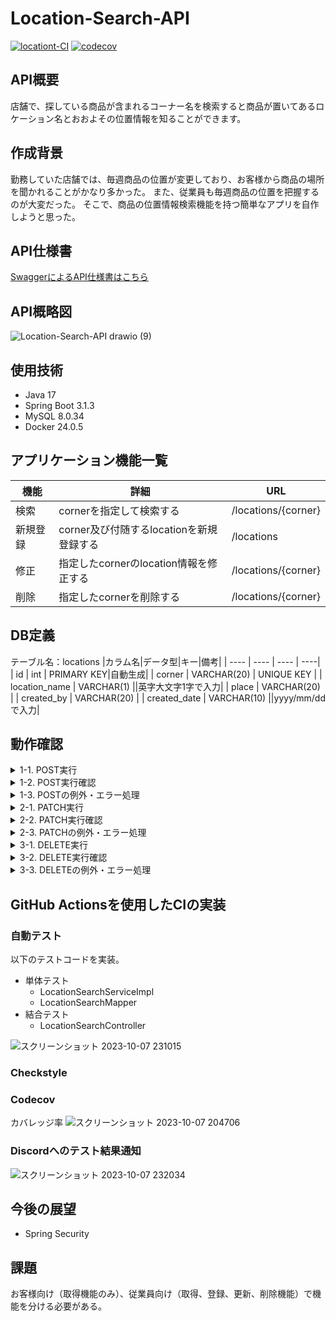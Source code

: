 # Location-Search-API

[![locationt-CI](https://github.com/Haruka2306/Location-Search-API/actions/workflows/ci.yml/badge.svg)](https://github.com/Haruka2306/Location-Search-API/actions/workflows/ci.yml)
[![codecov](https://codecov.io/gh/Haruka2306/Location-Search-API/graph/badge.svg?token=YMP3W386RF)](https://codecov.io/gh/Haruka2306/Location-Search-API)

## API概要
店舗で、探している商品が含まれるコーナー名を検索すると商品が置いてあるロケーション名とおおよその位置情報を知ることができます。

## 作成背景
勤務していた店舗では、毎週商品の位置が変更しており、お客様から商品の場所を聞かれることがかなり多かった。
また、従業員も毎週商品の位置を把握するのが大変だった。
そこで、商品の位置情報検索機能を持つ簡単なアプリを自作しようと思った。

## API仕様書
[SwaggerによるAPI仕様書はこちら](https://Haruka2306.github.io/Location-Search-API/)

## API概略図
![Location-Search-API drawio (9)](https://github.com/Haruka2306/Location-Search-API/assets/137120436/367bfeda-ace4-4fc3-a19b-244a44da43a3)

## 使用技術
* Java 17
* Spring Boot 3.1.3
* MySQL 8.0.34
* Docker 24.0.5

## アプリケーション機能一覧
| 機能 | 詳細 | URL |
| ---- | ---- |----|
| 検索 | cornerを指定して検索する |/locations/{corner}
| 新規登録 | corner及び付随するlocationを新規登録する|/locations|
| 修正 | 指定したcornerのlocation情報を修正する |/locations/{corner}
| 削除 | 指定したcornerを削除する|/locations/{corner}
 
## DB定義
テーブル名：locations
|カラム名|データ型|キー|備考|
| ---- | ---- | ---- | ----|
| id | int | PRIMARY KEY|自動生成|
| corner | VARCHAR(20) | UNIQUE KEY |
| location_name | VARCHAR(1) ||英字大文字1字で入力|
| place | VARCHAR(20) |
| created_by | VARCHAR(20) |
| created_date | VARCHAR(10) ||yyyy/mm/ddで入力|

## 動作確認
<details>
<summary>1-1. POST実行</summary>
<div>
  
 ####
     curl --location 'http://localhost:8080/locations'

![location_post](https://github.com/Haruka2306/Location-Search-API/assets/137120436/5b57c8d1-b8c8-45f7-b2b3-db9dcf2c2fdb)

 
</div>
</details>

<details>
<summary>1-2. POST実行確認</summary>
<div>
  
 ####
     curl --location 'http://localhost:8080/locations/game'

![location_post-check](https://github.com/Haruka2306/Location-Search-API/assets/137120436/df86df2c-b519-4a1b-8971-03e3687128fa)

</div>
</details>

<details>
<summary>1-3. POSTの例外・エラー処理</summary>
<div>
1. 入力項目が空文字の時
  
 ####
     curl --location 'http://localhost:8080/locations'

![location-post-null400](https://github.com/Haruka2306/Location-Search-API/assets/137120436/ac866a00-8ec5-4091-afca-f48cceb3364e)
 
</div>

<div>
2. 入力項目が20文字以上の時
  
 ####
     curl --location 'http://localhost:8080/locations'

![location-post-20 charcters over 400](https://github.com/Haruka2306/Location-Search-API/assets/137120436/a4e5004f-d7fa-4851-baa8-b4072f58e158)

</div>

<div>
3. location_nameが英字大文字一字で入力されていない場合
  
 ####
     curl --location 'http://localhost:8080/locations'

![location_post-location_name400](https://github.com/Haruka2306/Location-Search-API/assets/137120436/ece80e9f-111a-489c-9a91-b6aee1fcaede)

</div>

<div>
4. created_dateが適切な形式で入力されていない場合
  
 ####
     curl --location 'http://localhost:8080/locations'

![location_post-created_date400](https://github.com/Haruka2306/Location-Search-API/assets/137120436/6c375e9d-a2fa-44aa-9fd7-ca765fb691dd)

</div>

<div>
5. 既に登録済みのcorner名が入力された場合
  
 ####
     curl --location 'http://localhost:8080/locations'

![location_post409](https://github.com/Haruka2306/Location-Search-API/assets/137120436/b0f42f69-9c19-4398-b75d-b1235678c06b)

</div>
</details>

<details>
<summary>2-1. PATCH実行</summary>
<div>
  
 ####
     curl --location --request PATCH 'http://localhost:8080/locations/toy'

![location_patch](https://github.com/Haruka2306/Location-Search-API/assets/137120436/1fd0ae5f-e9b1-4c3c-ba18-295d68e409a2)

</div>
</details>

<details>
<summary>2-2. PATCH実行確認</summary>
<div>
  
 ####
     curl --location 'http://localhost:8080/locations/toy'

![location_patch-check](https://github.com/Haruka2306/Location-Search-API/assets/137120436/b4172b62-f0a1-46a5-b7ec-5974e73f3fb7)

</div>
</details>

<details>
<summary>2-3. PATCHの例外・エラー処理</summary>
<div>
1. 入力項目が空文字の時
  
 ####
     curl --location 'http://localhost:8080/locations/toy'

![patch-null400](https://github.com/Haruka2306/Location-Search-API/assets/137120436/d13a0676-2520-4ae5-ad25-52bc69caa00b)

 
</div>

<div>
2. 入力項目が20文字以上の時
  
 ####
     curl --location 'http://localhost:8080/locations/toy'

![patch-20 characters over 400](https://github.com/Haruka2306/Location-Search-API/assets/137120436/3d5b0240-3c65-4197-88db-4cb4ca6ff443)


</div>

<div>
3. location_nameが英字大文字一字で入力されていない場合
  
 ####
     curl --location 'http://localhost:8080/locations/toy'

![patch-location_name400](https://github.com/Haruka2306/Location-Search-API/assets/137120436/c4a3cd04-0b7f-4a47-af5c-dbf07f03651b)

</div>

<div>
4. created_dateが適切な形式で入力されていない場合
  
 ####
     curl --location 'http://localhost:8080/locations/toy'

![patch-created_date400](https://github.com/Haruka2306/Location-Search-API/assets/137120436/979feff6-aca7-4e75-9b1f-fd1cdf28480b)


</div>

<div>
5. 指定したcornerがDBに登録されていない場合
  
 ####
     curl --location 'http://localhost:8080/locations/music'

![patch-404](https://github.com/Haruka2306/Location-Search-API/assets/137120436/9b54c4c8-eb85-4265-b773-dbd33068141f)

</div>
</details>

<details>
<summary>3-1. DELETE実行</summary>
<div>
  
 ####
     curl --location --request DELETE 'http://localhost:8080/locations/outdoor-product'

![location_delete](https://github.com/Haruka2306/Location-Search-API/assets/137120436/bc1967ac-510f-408c-b053-1a5c88b98415)

</div>
</details>

<details>
<summary>3-2. DELETE実行確認</summary>
<div>
  
 ####
     curl --location 'http://localhost:8080/locations/outdoor-product'

![location_delete-check](https://github.com/Haruka2306/Location-Search-API/assets/137120436/c224621a-6e19-4aa1-acd3-dea6c4ca1740)

</div>
</details>

<details>
<summary>3-3. DELETEの例外・エラー処理</summary>
<div>
指定したcornerがDBに登録されていない場合
  
 ####
     curl --location 'http://localhost:8080/locations/music'

![delete-404](https://github.com/Haruka2306/Location-Search-API/assets/137120436/754d5932-0d04-4005-9737-b58c0adc1888)

</div>
</details>

## GitHub Actionsを使用したCIの実装
### 自動テスト
以下のテストコードを実装。
* 単体テスト
  * LocationSearchServiceImpl
  * LocationSearchMapper
* 結合テスト
  * LocationSearchController

![スクリーンショット 2023-10-07 231015](https://github.com/Haruka2306/Location-Search-API/assets/137120436/d3a26bad-56ec-44da-a900-d3dbde289660)
### Checkstyle
### Codecov
カバレッジ率
![スクリーンショット 2023-10-07 204706](https://github.com/Haruka2306/Location-Search-API/assets/137120436/dc5f077d-3744-4e76-aa01-0f68a77e3755)
### Discordへのテスト結果通知
![スクリーンショット 2023-10-07 232034](https://github.com/Haruka2306/Location-Search-API/assets/137120436/e428eee3-8714-408e-a4b8-c14829c7ef16)

## 今後の展望
* Spring Security

## 課題
お客様向け（取得機能のみ）、従業員向け（取得、登録、更新、削除機能）で機能を分ける必要がある。

